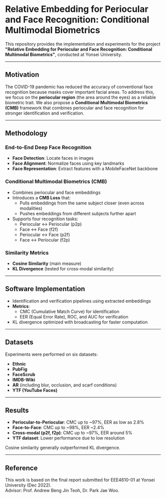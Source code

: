 
# Relative Embedding for Periocular and Face Recognition: Conditional Multimodal Biometrics

This repository provides the implementation and experiments for the project **"Relative Embedding for Periocular and Face Recognition: Conditional Multimodal Biometrics"**, conducted at Yonsei University.

---

## Motivation
The COVID-19 pandemic has reduced the accuracy of conventional face recognition because masks cover important facial areas. To address this, we focus on the **periocular region** (the area around the eyes) as a reliable biometric trait. We also propose a **Conditional Multimodal Biometrics (CMB)** framework that combines periocular and face recognition for stronger identification and verification.

---

## Methodology
### End-to-End Deep Face Recognition
- **Face Detection**: Locate faces in images  
- **Face Alignment**: Normalize faces using key landmarks  
- **Face Representation**: Extract features with a MobileFaceNet backbone

### Conditional Multimodal Biometrics (CMB)
- Combines periocular and face embeddings  
- Introduces a **CMB Loss** that:
  - Pulls embeddings from the same subject closer (even across modalities)  
  - Pushes embeddings from different subjects further apart  
- Supports four recognition tasks:
  - Periocular ↔ Periocular (p2p)  
  - Face ↔ Face (f2f)  
  - Periocular ↔ Face (p2f)  
  - Face ↔ Periocular (f2p)

### Similarity Metrics
- **Cosine Similarity** (main measure)  
- **KL Divergence** (tested for cross-modal similarity)  

---

## Software Implementation
- Identification and verification pipelines using extracted embeddings  
- **Metrics**:
  - CMC (Cumulative Match Curve) for identification  
  - EER (Equal Error Rate), ROC, and AUC for verification  
- KL divergence optimized with broadcasting for faster computation  

---

## Datasets
Experiments were performed on six datasets:
- **Ethnic**  
- **PubFig**  
- **FaceScrub**  
- **IMDB-Wiki**  
- **AR** (including blur, occlusion, and scarf conditions)  
- **YTF (YouTube Faces)**

---

## Results
- **Periocular-to-Periocular**: CMC up to ~97%, EER as low as 2.8%  
- **Face-to-Face**: CMC up to ~98%, EER ~2.4%  
- **Cross-modal (p2f, f2p)**: CMC up to ~97%, EER around 5%  
- **YTF dataset**: Lower performance due to low resolution  

Cosine similarity generally outperformed KL divergence.

---

## Reference
This work is based on the final report submitted for EEE4610-01 at Yonsei University (Dec 2022).  
Advisor: Prof. Andrew Beng Jin Teoh, Dr. Park Jae Woo.
